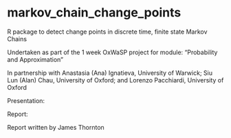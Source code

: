 # markov_chain_change_points
R package to detect change points in discrete time, finite state Markov Chains

Undertaken as part of the 1 week OxWaSP project for module: “Probability and Approximation”

In partnership with Anastasia (Ana) Ignatieva, University of Warwick; Siu Lun (Alan) Chau, University of Oxford; and  Lorenzo Pacchiardi, University of Oxford

Presentation:

Report:

Report written by James Thornton
